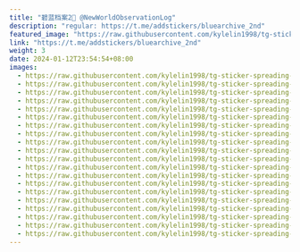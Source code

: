 ```yaml
---
title: "碧蓝档案2🥰 @NewWorldObservationLog"
description: "regular: https://t.me/addstickers/bluearchive_2nd"
featured_image: "https://raw.githubusercontent.com/kylelin1998/tg-sticker-spreading-worldwide-images/main/img/05726242-049d-4033-8b44-1dad2778d91d.jpg"
link: "https://t.me/addstickers/bluearchive_2nd"
weight: 3
date: 2024-01-12T23:54:54+08:00
images:
  - https://raw.githubusercontent.com/kylelin1998/tg-sticker-spreading-worldwide-images/main/img/05726242-049d-4033-8b44-1dad2778d91d.jpg
  - https://raw.githubusercontent.com/kylelin1998/tg-sticker-spreading-worldwide-images/main/img/e053c2b4-ba7e-42ca-820c-391da66e8403.jpg
  - https://raw.githubusercontent.com/kylelin1998/tg-sticker-spreading-worldwide-images/main/img/be0eff97-755a-4c90-a9dc-69d52fa9422c.jpg
  - https://raw.githubusercontent.com/kylelin1998/tg-sticker-spreading-worldwide-images/main/img/61e63eb1-c403-4dc0-a6ad-b411335b1f86.jpg
  - https://raw.githubusercontent.com/kylelin1998/tg-sticker-spreading-worldwide-images/main/img/fe284005-598d-46a9-883d-ae755f179f04.jpg
  - https://raw.githubusercontent.com/kylelin1998/tg-sticker-spreading-worldwide-images/main/img/512723ad-dc79-4af6-9ee3-c3889adc7973.jpg
  - https://raw.githubusercontent.com/kylelin1998/tg-sticker-spreading-worldwide-images/main/img/a8b7a118-57e5-4d4f-a571-3f540dda169f.jpg
  - https://raw.githubusercontent.com/kylelin1998/tg-sticker-spreading-worldwide-images/main/img/ab4cbadc-03e8-452b-9a0d-94a75f8c8d6f.jpg
  - https://raw.githubusercontent.com/kylelin1998/tg-sticker-spreading-worldwide-images/main/img/6ee1f29d-7ef9-4f85-9abd-6854e4b4eb0c.jpg
  - https://raw.githubusercontent.com/kylelin1998/tg-sticker-spreading-worldwide-images/main/img/2313fd12-b633-4e33-91fe-13e2d7d79db9.jpg
  - https://raw.githubusercontent.com/kylelin1998/tg-sticker-spreading-worldwide-images/main/img/b4992841-3a9d-498f-8368-89682f26e46c.jpg
  - https://raw.githubusercontent.com/kylelin1998/tg-sticker-spreading-worldwide-images/main/img/bd8a30dc-3934-4d15-9079-f5157d026afb.jpg
  - https://raw.githubusercontent.com/kylelin1998/tg-sticker-spreading-worldwide-images/main/img/716f00c4-3021-477c-a445-a4f8093dd354.jpg
  - https://raw.githubusercontent.com/kylelin1998/tg-sticker-spreading-worldwide-images/main/img/6f0dc146-4586-4a67-aa02-4915210867fa.jpg
  - https://raw.githubusercontent.com/kylelin1998/tg-sticker-spreading-worldwide-images/main/img/0ea647c2-fc6d-4ed2-b7a3-3f9e7a25bfeb.jpg
  - https://raw.githubusercontent.com/kylelin1998/tg-sticker-spreading-worldwide-images/main/img/f20846ba-639e-42bb-93f7-20b87b61f7bd.jpg
  - https://raw.githubusercontent.com/kylelin1998/tg-sticker-spreading-worldwide-images/main/img/fa6f94bf-f6da-45af-bd70-f913cd5dfdbe.jpg
  - https://raw.githubusercontent.com/kylelin1998/tg-sticker-spreading-worldwide-images/main/img/c881bc8f-92bd-4d07-9dbf-a6c589899859.jpg
  - https://raw.githubusercontent.com/kylelin1998/tg-sticker-spreading-worldwide-images/main/img/54893230-ae7b-4e97-b8e5-4839d8974e8f.jpg
  - https://raw.githubusercontent.com/kylelin1998/tg-sticker-spreading-worldwide-images/main/img/17f23e41-760e-434c-8c2a-9c2fad759a1b.jpg
---
```

